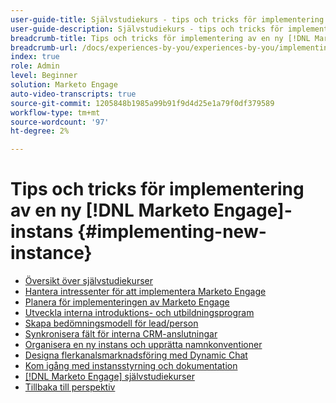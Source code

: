```yaml
---
user-guide-title: Självstudiekurs - tips och tricks för implementering av en ny [!DNL Marketo Engage] instans
user-guide-description: Självstudiekurs - tips och tricks för implementering av en ny [!DNL Marketo Engage] instans
breadcrumb-title: Tips och tricks för implementering av en ny [!DNL Marketo Engage] instans
breadcrumb-url: /docs/experiences-by-you/experiences-by-you/implementing-new-instance/overview
index: true
role: Admin
level: Beginner
solution: Marketo Engage
auto-video-transcripts: true
source-git-commit: 1205848b1985a99b91f9d4d25e1a79f0df379589
workflow-type: tm+mt
source-wordcount: '97'
ht-degree: 2%

---
```



# Tips och tricks för implementering av en ny [!DNL Marketo Engage]-instans {#implementing-new-instance}

+ [Översikt över självstudiekurser](./overview.md)
+ [Hantera intressenter för att implementera Marketo Engage](./managing-stakeholder-communications.md)
+ [Planera för implementeringen av Marketo Engage](./planning-for-new-implementation.md)
+ [Utveckla interna introduktions- och utbildningsprogram](./internal-training-roadshow.md)
+ [Skapa bedömningsmodell för lead/person](./building-person-scoring-model.md)
+ [Synkronisera fält för interna CRM-anslutningar](./syncing-fields-for-crm-integration.md)
+ [Organisera en ny instans och upprätta namnkonventioner](./organizing-new-instance.md)
+ [Designa flerkanalsmarknadsföring med Dynamic Chat](./designing-omnichannel-conversational-marketing.md)
+ [Kom igång med instansstyrning och dokumentation](./documenting-your-instance.md)
+ [[!DNL Marketo Engage] självstudiekurser](https://experienceleague.adobe.com/docs/marketo-learn/tutorials/overview.html?lang=en)
+ [Tillbaka till perspektiv](https://experienceleague.adobe.com/en/perspectives?lang=en#f-el_product=Marketo%20Engage&amp;aq=((%40el_contenttype%20NOT%20%22Community%7CUser%22)%20AND%20(%40el_contenttype%3D%22perspective%22)))
